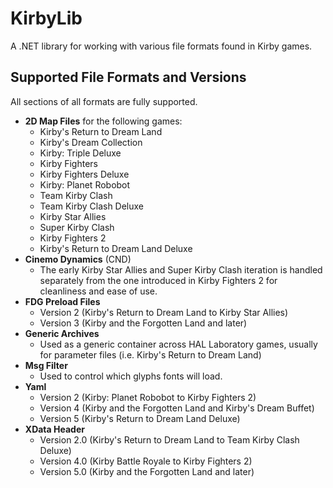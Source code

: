 # KirbyLib
 A .NET library for working with various file formats found in Kirby games.

## Supported File Formats and Versions
All sections of all formats are fully supported.

* **2D Map Files** for the following games:
	* Kirby's Return to Dream Land
	* Kirby's Dream Collection
	* Kirby: Triple Deluxe
	* Kirby Fighters
	* Kirby Fighters Deluxe
	* Kirby: Planet Robobot
	* Team Kirby Clash
	* Team Kirby Clash Deluxe
	* Kirby Star Allies
	* Super Kirby Clash
	* Kirby Fighters 2
	* Kirby's Return to Dream Land Deluxe
* **Cinemo Dynamics** (CND)
	* The early Kirby Star Allies and Super Kirby Clash iteration is handled separately from the one introduced in Kirby Fighters 2 for cleanliness and ease of use.
* **FDG Preload Files**
	* Version 2 (Kirby's Return to Dream Land to Kirby Star Allies)
	* Version 3 (Kirby and the Forgotten Land and later)
* **Generic Archives**
	* Used as a generic container across HAL Laboratory games, usually for parameter files (i.e. Kirby's Return to Dream Land)
* **Msg Filter**
	* Used to control which glyphs fonts will load.
* **Yaml**
	* Version 2 (Kirby: Planet Robobot to Kirby Fighters 2)
	* Version 4 (Kirby and the Forgotten Land and Kirby's Dream Buffet)
	* Version 5 (Kirby's Return to Dream Land Deluxe)
* **XData Header**
	* Version 2.0 (Kirby's Return to Dream Land to Team Kirby Clash Deluxe)
	* Version 4.0 (Kirby Battle Royale to Kirby Fighters 2)
	* Version 5.0 (Kirby and the Forgotten Land and later)

